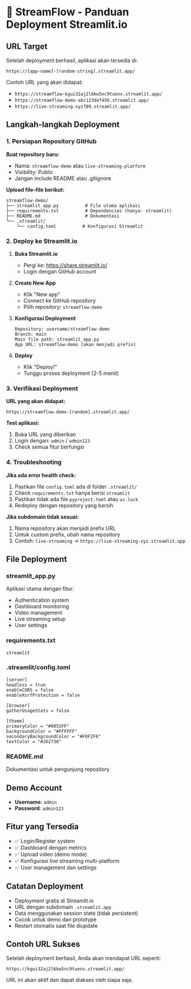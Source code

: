 # 🎥 StreamFlow - Panduan Deployment Streamlit.io

## URL Target
Setelah deployment berhasil, aplikasi akan tersedia di:
```
https://[app-name]-[random-string].streamlit.app/
```

Contoh URL yang akan didapat:
- `https://streamflow-kgui32aj2l6kw5nc9tuenv.streamlit.app/`
- `https://streamflow-demo-abc123def456.streamlit.app/`
- `https://live-streaming-xyz789.streamlit.app/`

## Langkah-langkah Deployment

### 1. Persiapan Repository GitHub

**Buat repository baru:**
- Nama: `streamflow-demo` atau `live-streaming-platform`
- Visibility: Public
- Jangan include README atau .gitignore

**Upload file-file berikut:**
```
streamflow-demo/
├── streamlit_app.py          # File utama aplikasi
├── requirements.txt          # Dependencies (hanya: streamlit)
├── README.md                 # Dokumentasi
└── .streamlit/
    └── config.toml          # Konfigurasi Streamlit
```

### 2. Deploy ke Streamlit.io

1. **Buka Streamlit.io**
   - Pergi ke: https://share.streamlit.io/
   - Login dengan GitHub account

2. **Create New App**
   - Klik "New app"
   - Connect ke GitHub repository
   - Pilih repository: `streamflow-demo`

3. **Konfigurasi Deployment**
   ```
   Repository: username/streamflow-demo
   Branch: main
   Main file path: streamlit_app.py
   App URL: streamflow-demo (akan menjadi prefix)
   ```

4. **Deploy**
   - Klik "Deploy!"
   - Tunggu proses deployment (2-5 menit)

### 3. Verifikasi Deployment

**URL yang akan didapat:**
```
https://streamflow-demo-[random].streamlit.app/
```

**Test aplikasi:**
1. Buka URL yang diberikan
2. Login dengan: `admin` / `admin123`
3. Check semua fitur berfungsi

### 4. Troubleshooting

**Jika ada error health check:**
1. Pastikan file `config.toml` ada di folder `.streamlit/`
2. Check `requirements.txt` hanya berisi `streamlit`
3. Pastikan tidak ada file `pyproject.toml` atau `uv.lock`
4. Redeploy dengan repository yang bersih

**Jika subdomain tidak sesuai:**
1. Nama repository akan menjadi prefix URL
2. Untuk custom prefix, ubah nama repository
3. Contoh: `live-streaming` → `https://live-streaming-xyz.streamlit.app`

## File Deployment

### streamlit_app.py
Aplikasi utama dengan fitur:
- Authentication system
- Dashboard monitoring
- Video management
- Live streaming setup
- User settings

### requirements.txt
```
streamlit
```

### .streamlit/config.toml
```
[server]
headless = true
enableCORS = false
enableXsrfProtection = false

[browser]
gatherUsageStats = false

[theme]
primaryColor = "#0055FF"
backgroundColor = "#FFFFFF"
secondaryBackgroundColor = "#F0F2F6"
textColor = "#262730"
```

### README.md
Dokumentasi untuk pengunjung repository

## Demo Account
- **Username**: `admin`
- **Password**: `admin123`

## Fitur yang Tersedia
- ✅ Login/Register system
- ✅ Dashboard dengan metrics
- ✅ Upload video (demo mode)
- ✅ Konfigurasi live streaming multi-platform
- ✅ User management dan settings

## Catatan Deployment
- Deployment gratis di Streamlit.io
- URL dengan subdomain `.streamlit.app`
- Data menggunakan session state (tidak persistent)
- Cocok untuk demo dan prototype
- Restart otomatis saat file diupdate

## Contoh URL Sukses
Setelah deployment berhasil, Anda akan mendapat URL seperti:
```
https://kgui32aj2l6kw5nc9tuenv.streamlit.app/
```
URL ini akan aktif dan dapat diakses oleh siapa saja.